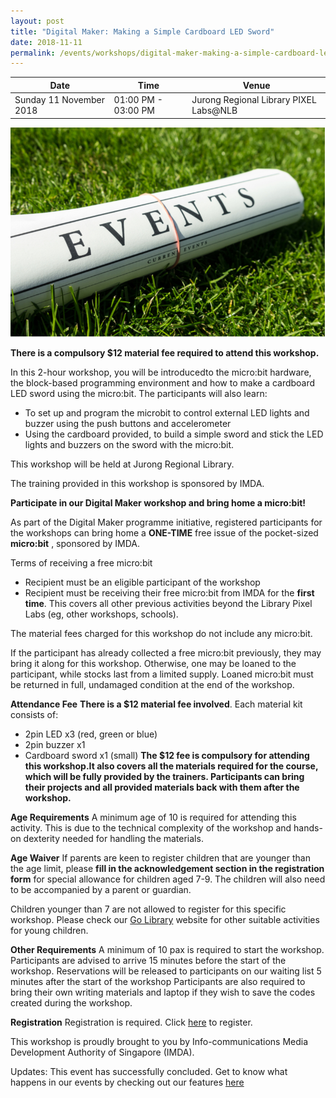 ```yaml
---
layout: post
title: "Digital Maker: Making a Simple Cardboard LED Sword"
date: 2018-11-11
permalink: /events/workshops/digital-maker-making-a-simple-cardboard-led-sword
---
```


| Date | Time | Venue |
|--------|---|---|
| Sunday 11 November 2018 | 01:00 PM - 03:00 PM |  Jurong Regional Library PIXEL Labs@NLB |

![hi](/images/events/generic-event-image.jpg)

**There is a compulsory $12 material fee required to attend this workshop.**

In this 2-hour workshop, you will  be introducedto the micro:bit hardware, the block-based programming environment and how to make a cardboard LED sword using the micro:bit. The participants will also learn:
- To set up and program the microbit to control external LED lights and buzzer using the push buttons and accelerometer
- Using the cardboard provided, to build a simple sword and stick the LED lights and buzzers on the sword with the micro:bit.

This workshop will be held at Jurong Regional Library.

The training provided in this workshop is sponsored by IMDA.

**Participate in our Digital Maker workshop and bring home a micro:bit!**

As part of the Digital Maker programme initiative, registered participants for the workshops can bring home a **ONE-TIME** free issue of the pocket-sized **micro:bit** , sponsored by IMDA.

Terms of receiving a free micro:bit
- Recipient must be an eligible participant of the workshop
- Recipient must be receiving their free micro:bit from IMDA for the **first time**. This covers all other previous activities beyond the Library Pixel Labs (eg, other workshops, schools).

The material fees charged for this workshop do not include any micro:bit.

If the participant has already collected a free micro:bit previously, they may bring it along for this workshop. Otherwise, one may be loaned to the participant, while stocks last from a limited supply. Loaned micro:bit must be returned in full, undamaged condition at the end of the workshop.

**Attendance Fee**
**There is a $12 material fee involved**. Each material kit consists of:
- 2pin LED x3 (red, green or blue)
- 2pin buzzer x1
- Cardboard sword x1 (small)
**The $12 fee is compulsory for attending this workshop.It also covers all the materials required for the course, which will be fully provided by the trainers. Participants can bring their projects and all provided materials back with them after the workshop.**

**Age Requirements**
A minimum age of 10 is required for attending this activity. This is due to the technical complexity of the workshop and hands-on dexterity needed for handling the materials.

**Age Waiver**
If parents are keen to register children that are younger than the age limit, please **fill in the acknowledgement section in the registration form** for special allowance for children aged 7-9. The children will also need to be accompanied by a parent or guardian.

Children younger than 7 are not allowed to register for this specific workshop. Please check our <a href="https://www.nlb.gov.sg/golibrary2/c/30307529/" target="_blank">Go Library</a> website for other suitable activities for young children.

**Other Requirements**
A minimum of 10 pax is required to start the workshop.
Participants are advised to arrive 15 minutes before the start of the workshop. Reservations will be released to participants on our waiting list 5 minutes after the start of the workshop
Participants are also required to bring their own writing materials and laptop if they wish to save the codes created during the workshop.

**Registration**
Registration is required. Click <a href="https://www.nlb.gov.sg/golibrary2/e/digital-maker-making-a-simple-cardboard-led-sword-pixel-labsnlb-10963757" target="_blank">here</a> to register.

This workshop is proudly brought to you by Info-communications Media Development Authority of Singapore (IMDA).

Updates: This event has successfully concluded. Get to know what happens in our events by checking out our features <a href="" target="_blank">here</a>
